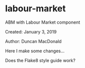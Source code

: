 # labour-market
ABM with Labour Market component

Created: January 3, 2019

Author: Duncan MacDonald

Here I make some changes...

Does the Flake8 style guide work?
